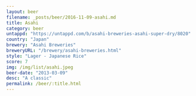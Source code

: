 ```yaml
---
layout: beer
filename: _posts/beer/2016-11-09-asahi.md
title: Asahi
category: beer
untappd: "https://untappd.com/b/asahi-breweries-asahi-super-dry/8020"
country: "Japan"
brewery: "Asahi Breweries"
breweryURL: "/brewery/asahi-breweries.html"
style: "Lager - Japanese Rice"
score: 7
img: /img/list/asahi.jpeg
beer-date: "2013-03-09"
desc: "A classic"
permalink: /beer/:title.html
---
```

